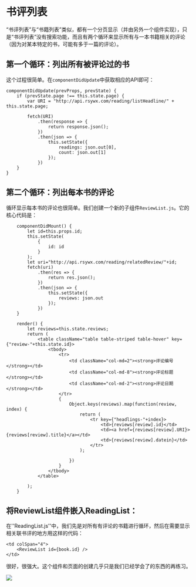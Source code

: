 # 书评列表

“书评列表”与“书籍列表”类似，都有一个分页显示（并由另外一个组件实现），只是“书评列表”没有搜索功能，而且有两个循环来显示所有与一本书籍相关的评论（因为对某本特定的书，可能有多于一篇的评论）。

## 第一个循环：列出所有被评论过的书

这个过程很简单。在`componentDidUpdate`中获取相应的API即可：

```
componentDidUpdate(prevProps, prevState) {
    if (prevState.page !== this.state.page) {
        var URI = "http://api.rsywx.com/reading/listHeadline/" + this.state.page;

        fetch(URI)
            .then(response => {
                return response.json();
            })
            .then(json => {
                this.setState({
                    readings: json.out[0],
                    count: json.out[1]
                });
            })
    }
}
```

## 第二个循环：列出每本书的评论

循环显示每本书的评论也很简单。我们创建一个新的子组件`ReviewList.js`。它的核心代码是：

```
    componentDidMount() {
        let id=this.props.id;
        this.setState(
            {
                id: id
            }
        );
        let uri="http://api.rsywx.com/reading/relatedReview/"+id;
        fetch(uri)
            .then(res => {
                return res.json();
            })
            .then(json => {
                this.setState({
                    reviews: json.out
                });
            })
    }

    render() {
        let reviews=this.state.reviews;
        return (
            <table className="table table-striped table-hover" key={"review-"+this.state.id}>
                <tbody>
                    <tr>
                        <td className="col-md=2"><strong>评论编号</strong></td>
                        <td className="col-md-8"><strong>评论标题</strong></td>
                        <td className="col-md-2"><strong>评论日期</strong></td>
                    </tr>
                    {
                        Object.keys(reviews).map(function(review, index) {
                            return (
                                <tr key={"headlings-"+index}>
                                    <td>{reviews[review].id}</td>
                                    <td><a href={reviews[review].URI}>{reviews[review].title}</a></td>
                                    <td>{reviews[review].datein}</td>
                                </tr>
                            );

                        })
                    }
                </tbody>
            </table>

        );
    }
```

## 将ReviewList组件嵌入ReadingList：

在''ReadingList.js''中，我们先是对所有有评论的书籍进行循环，然后在需要显示相关联书评的地方用这样的代码：

```
<td colSpan="4">
    <ReviewList id={book.id} />
</td>
```

很好，很强大。这个组件和页面的创建几乎只是我们已经学会了的东西的再练习。

![](http://rsywx.com/lib/exe/fetch.php/react:11-01.png)